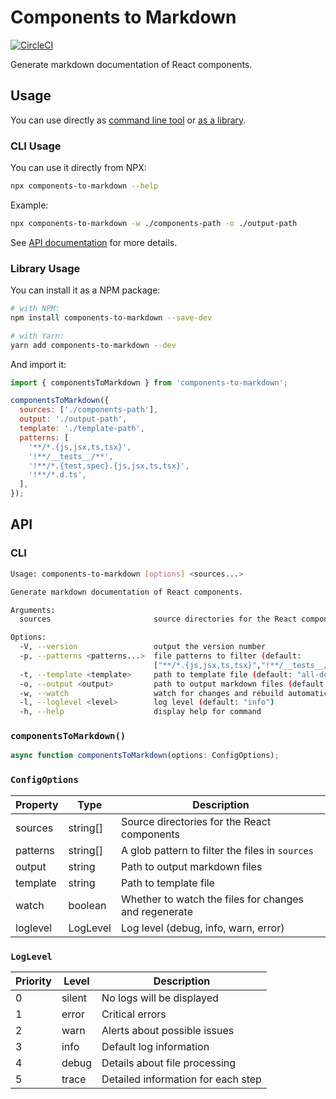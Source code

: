 # Components to Markdown

[![CircleCI](https://img.shields.io/circleci/build/github/megatroom/components-to-markdown?label=CircleCI)](https://circleci.com/gh/megatroom/components-to-markdown)

Generate markdown documentation of React components.

## Usage

You can use directly as [command line tool](#cli-usage) or [as a library](#library-usage).

### CLI Usage

You can use it directly from NPX:

```bash
npx components-to-markdown --help
```

Example:

```bash
npx components-to-markdown -w ./components-path -o ./output-path
```

See [API documentation](#api) for more details.

### Library Usage

You can install it as a NPM package:

```bash
# with NPM:
npm install components-to-markdown --save-dev

# with Yarn:
yarn add components-to-markdown --dev
```

And import it:

```js
import { componentsToMarkdown } from 'components-to-markdown';

componentsToMarkdown({
  sources: ['./components-path'],
  output: './output-path',
  template: './template-path',
  patterns: [
    '**/*.{js,jsx,ts,tsx}',
    '!**/__tests__/**',
    '!**/*.{test,spec}.{js,jsx,ts,tsx}',
    '!**/*.d.ts',
  ],
});
```

## API

### CLI

```bash
Usage: components-to-markdown [options] <sources...>

Generate markdown documentation of React components.

Arguments:
  sources                       source directories for the React components

Options:
  -V, --version                 output the version number
  -p, --patterns <patterns...>  file patterns to filter (default:
                                ["**/*.{js,jsx,ts,tsx}","!**/__tests__/**","!**/*.{test,spec}.{js,jsx,ts,tsx}","!**/*.d.ts"])
  -t, --template <template>     path to template file (default: "all-detailed")
  -o, --output <output>         path to output markdown files (default: ".")
  -w, --watch                   watch for changes and rebuild automatically (default: false)
  -l, --loglevel <level>        log level (default: "info")
  -h, --help                    display help for command
```

### `componentsToMarkdown()`

```ts
async function componentsToMarkdown(options: ConfigOptions);
```

### `ConfigOptions`

| Property | Type     | Description                                           |
| -------- | -------- | ----------------------------------------------------- |
| sources  | string[] | Source directories for the React components           |
| patterns | string[] | A glob pattern to filter the files in `sources`       |
| output   | string   | Path to output markdown files                         |
| template | string   | Path to template file                                 |
| watch    | boolean  | Whether to watch the files for changes and regenerate |
| loglevel | LogLevel | Log level (debug, info, warn, error)                  |

### `LogLevel`

| Priority | Level  | Description                        |
| -------- | ------ | ---------------------------------- |
| 0        | silent | No logs will be displayed          |
| 1        | error  | Critical errors                    |
| 2        | warn   | Alerts about possible issues       |
| 3        | info   | Default log information            |
| 4        | debug  | Details about file processing      |
| 5        | trace  | Detailed information for each step |
